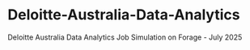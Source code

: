 # Deloitte-Australia-Data-Analytics
Deloitte Australia Data Analytics Job Simulation on Forage - July 2025
